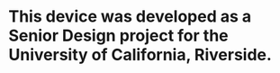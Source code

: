 This device was developed as a Senior Design project for the University of California, Riverside.   
========
